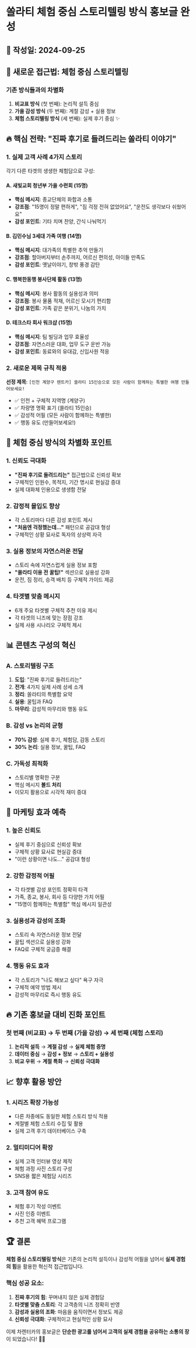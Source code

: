 # 쏠라티 체험 중심 스토리텔링 방식 홍보글 완성

## 📅 작성일: 2024-09-25

## 🎯 새로운 접근법: 체험 중심 스토리텔링

### 기존 방식들과의 차별화
1. **비교표 방식** (첫 번째): 논리적 설득 중심
2. **가을 감성 방식** (두 번째): 계절 감성 + 실용 정보
3. **체험 스토리텔링 방식** (세 번째): 실제 후기 중심 ✨

## 🔥 핵심 전략: "진짜 후기로 들려드리는 쏠라티 이야기"

### 1. 실제 고객 사례 4가지 스토리
각기 다른 타겟의 생생한 체험담으로 구성:

#### A. 새빛교회 청년부 가을 수련회 (15명)
- **핵심 메시지**: 종교단체의 화합과 소통
- **강조점**: "15명이 정말 편하게", "짐 걱정 전혀 없었어요", "운전도 생각보다 쉬웠어요"
- **감성 포인트**: 기타 치며 찬양, 간식 나눠먹기

#### B. 김민수님 3세대 가족 여행 (14명)  
- **핵심 메시지**: 대가족의 특별한 추억 만들기
- **강조점**: 할아버지부터 손주까지, 어르신 편의성, 아이들 만족도
- **감성 포인트**: 옛날이야기, 창밖 풍경 감탄

#### C. 행복한동행 봉사단체 활동 (13명)
- **핵심 메시지**: 봉사 활동의 실용성과 의미
- **강조점**: 봉사 물품 적재, 어르신 모시기 편리함
- **감성 포인트**: 가족 같은 분위기, 나눔의 가치

#### D. 테크스타 회사 워크샵 (15명)
- **핵심 메시지**: 팀 빌딩과 업무 효율성
- **강조점**: 자연스러운 대화, 업무 도구 운반 가능
- **감성 포인트**: 동료와의 유대감, 신입사원 적응

### 2. 새로운 제목 규칙 적용
**선정 제목**: `[인천 계양구 렌트카] 쏠라티 15인승으로 모든 사람이 함께하는 특별한 여행 만들어보세요!`
- ✅ 인천 + 구체적 지역명 (계양구)
- ✅ 차량명 명확 표기 (쏠라티 15인승)
- ✅ 감성적 어필 (모든 사람이 함께하는 특별한)
- ✅ 행동 유도 (만들어보세요!)

## 🌟 체험 중심 방식의 차별화 포인트

### 1. 신뢰도 극대화
- **"진짜 후기로 들려드리는"** 접근법으로 신뢰성 확보
- 구체적인 인원수, 목적지, 기간 명시로 현실감 증대
- 실제 대화체 인용으로 생생함 전달

### 2. 감정적 몰입도 향상
- 각 스토리마다 다른 감성 포인트 제시
- **"처음엔 걱정했는데..."** 패턴으로 공감대 형성
- 구체적인 상황 묘사로 독자의 상상력 자극

### 3. 실용 정보의 자연스러운 전달
- 스토리 속에 자연스럽게 실용 정보 포함
- **"쏠라티 이용 전 꿀팁!"** 섹션으로 실용성 강화
- 운전, 짐 정리, 승객 배치 등 구체적 가이드 제공

### 4. 타겟별 맞춤 메시지
- 6개 주요 타겟별 구체적 추천 이유 제시
- 각 타겟의 니즈에 맞는 장점 강조
- 실제 사용 시나리오 구체적 제시

## 📊 콘텐츠 구성의 혁신

### A. 스토리텔링 구조
1. **도입**: "진짜 후기로 들려드리는"
2. **전개**: 4가지 실제 사례 상세 소개
3. **정리**: 쏠라티의 특별함 요약
4. **실용**: 꿀팁과 FAQ
5. **마무리**: 감성적 마무리와 행동 유도

### B. 감성 vs 논리의 균형
- **70% 감성**: 실제 후기, 체험담, 감동 스토리
- **30% 논리**: 실용 정보, 꿀팁, FAQ

### C. 가독성 최적화
- 스토리별 명확한 구분
- 핵심 메시지 **볼드 처리**
- 이모지 활용으로 시각적 재미 증대

## 🎯 마케팅 효과 예측

### 1. 높은 신뢰도
- 실제 후기 중심으로 신뢰성 확보
- 구체적 상황 묘사로 현실감 증대
- "이런 상황이면 나도..." 공감대 형성

### 2. 강한 감정적 어필
- 각 타겟별 감성 포인트 정확히 타격
- 가족, 종교, 봉사, 회사 등 다양한 가치 어필
- "15명이 함께하는 특별함" 핵심 메시지 일관성

### 3. 실용성과 감성의 조화
- 스토리 속 자연스러운 정보 전달
- 꿀팁 섹션으로 실용성 강화
- FAQ로 구체적 궁금증 해결

### 4. 행동 유도 효과
- 각 스토리가 "나도 해보고 싶다" 욕구 자극
- 구체적 예약 방법 제시
- 감성적 마무리로 즉시 행동 유도

## 🔥 기존 홍보글 대비 진화 포인트

### 첫 번째 (비교표) → 두 번째 (가을 감성) → 세 번째 (체험 스토리)

1. **논리적 설득** → **계절 감성** → **실제 체험 증명**
2. **데이터 중심** → **감성 + 정보** → **스토리 + 실용성**
3. **비교 우위** → **계절 특화** → **신뢰성 극대화**

## 📈 향후 활용 방안

### 1. 시리즈 확장 가능성
- 다른 차종에도 동일한 체험 스토리 방식 적용
- 계절별 체험 스토리 수집 및 활용
- 실제 고객 후기 데이터베이스 구축

### 2. 멀티미디어 확장
- 실제 고객 인터뷰 영상 제작
- 체험 과정 사진 스토리 구성
- SNS용 짧은 체험담 시리즈

### 3. 고객 참여 유도
- 체험 후기 작성 이벤트
- 사진 인증 이벤트
- 추천 고객 혜택 프로그램

## 🏆 결론

**체험 중심 스토리텔링 방식**은 기존의 논리적 설득이나 감성적 어필을 넘어서 **실제 경험의 힘**을 활용한 혁신적 접근법입니다.

### 핵심 성공 요소:
1. **진짜 후기의 힘**: 꾸며내지 않은 실제 경험담
2. **타겟별 맞춤 스토리**: 각 고객층의 니즈 정확히 반영
3. **감성과 실용의 조화**: 마음을 움직이면서 정보도 제공
4. **신뢰성 극대화**: 구체적이고 현실적인 상황 묘사

이제 차렌터카의 홍보글은 **단순한 광고를 넘어서 고객의 실제 경험을 공유하는 소통의 장**이 되었습니다! 🚀✨
